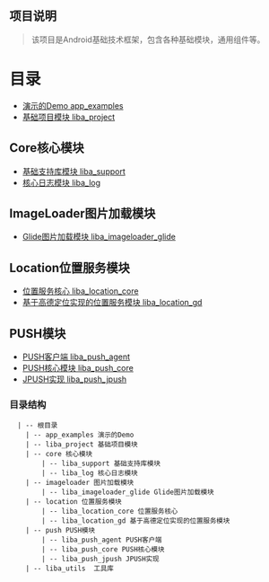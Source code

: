 ## 项目说明

>该项目是Android基础技术框架，包含各种基础模块，通用组件等。


# 目录

- [演示的Demo app_examples](https://git.oschina.net/projectme/LeonBaseSupport)
- [基础项目模块 liba_project](https://git.oschina.net/projectme/LeonBaseSupport)

## Core核心模块

- [基础支持库模块 liba_support](https://git.oschina.net/projectme/LeonBaseSupport)
- [核心日志模块 liba_log](https://git.oschina.net/projectme/Liba_Log)

## ImageLoader图片加载模块

- [Glide图片加载模块 liba_imageloader_glide](https://git.oschina.net/projectme/Liba_ImageLoader_Glide)

## Location位置服务模块

- [位置服务核心 liba_location_core](https://git.oschina.net/projectme/Liba_Location/tree/master/liba_location_core)
- [基于高德定位实现的位置服务模块 liba_location_gd](https://git.oschina.net/projectme/Liba_Location/tree/master/liba_location_gd)

## PUSH模块

- [PUSH客户端 liba_push_agent](https://git.oschina.net/projectme/Liba_Push/tree/master/liba_push_agent)
- [PUSH核心模块 liba_push_core](https://git.oschina.net/projectme/Liba_Push/tree/master/liba_push_core)
- [JPUSH实现 liba_push_jpush](https://git.oschina.net/projectme/Liba_Push/tree/master/liba_push_jpush)



### 目录结构

      | -- 根目录
        | -- app_examples 演示的Demo
        | -- liba_project 基础项目模块
        | -- core 核心模块
            | -- liba_support 基础支持库模块
            | -- liba_log 核心日志模块
        | -- imageloader 图片加载模块
            | -- liba_imageloader_glide Glide图片加载模块
        | -- location 位置服务模块
            | -- liba_location_core 位置服务核心
            | -- liba_location_gd 基于高德定位实现的位置服务模块
        | -- push PUSH模块
            | -- liba_push_agent PUSH客户端
            | -- liba_push_core PUSH核心模块
            | -- liba_push_jpush JPUSH实现
        | -- liba_utils  工具库  
        
        
        
